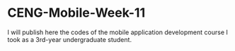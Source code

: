 # CENG-Mobile-Week-11
I will publish here the codes of the mobile application development course I took as a 3rd-year undergraduate student.
